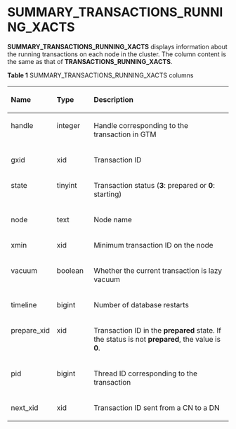 # SUMMARY\_TRANSACTIONS\_RUNNING\_XACTS<a name="EN-US_TOPIC_0000001153389738"></a>

**SUMMARY\_TRANSACTIONS\_RUNNING\_XACTS**  displays information about the running transactions on each node in the cluster. The column content is the same as that of  **TRANSACTIONS\_RUNNING\_XACTS**.

**Table  1**  SUMMARY\_TRANSACTIONS\_RUNNING\_XACTS columns

<a name="table1073834317504"></a>
<table><thead align="left"><tr id="row979610433504"><th class="cellrowborder" valign="top" width="17.27%" id="mcps1.2.4.1.1"><p id="p4796134313504"><a name="p4796134313504"></a><a name="p4796134313504"></a><strong id="b199613559741911"><a name="b199613559741911"></a><a name="b199613559741911"></a>Name</strong></p>
</th>
<th class="cellrowborder" valign="top" width="16.8%" id="mcps1.2.4.1.2"><p id="p207961743205010"><a name="p207961743205010"></a><a name="p207961743205010"></a><strong id="b74640744241911"><a name="b74640744241911"></a><a name="b74640744241911"></a>Type</strong></p>
</th>
<th class="cellrowborder" valign="top" width="65.93%" id="mcps1.2.4.1.3"><p id="p177961743125020"><a name="p177961743125020"></a><a name="p177961743125020"></a><strong id="b18994397541911"><a name="b18994397541911"></a><a name="b18994397541911"></a>Description</strong></p>
</th>
</tr>
</thead>
<tbody><tr id="row1079684365012"><td class="cellrowborder" valign="top" width="17.27%" headers="mcps1.2.4.1.1 "><p id="p079624313501"><a name="p079624313501"></a><a name="p079624313501"></a>handle</p>
</td>
<td class="cellrowborder" valign="top" width="16.8%" headers="mcps1.2.4.1.2 "><p id="p57962043125010"><a name="p57962043125010"></a><a name="p57962043125010"></a>integer</p>
</td>
<td class="cellrowborder" valign="top" width="65.93%" headers="mcps1.2.4.1.3 "><p id="p1979644355019"><a name="p1979644355019"></a><a name="p1979644355019"></a>Handle corresponding to the transaction in GTM</p>
</td>
</tr>
<tr id="row13796143185018"><td class="cellrowborder" valign="top" width="17.27%" headers="mcps1.2.4.1.1 "><p id="p37961343135015"><a name="p37961343135015"></a><a name="p37961343135015"></a>gxid</p>
</td>
<td class="cellrowborder" valign="top" width="16.8%" headers="mcps1.2.4.1.2 "><p id="p279624375015"><a name="p279624375015"></a><a name="p279624375015"></a>xid</p>
</td>
<td class="cellrowborder" valign="top" width="65.93%" headers="mcps1.2.4.1.3 "><p id="p5796124385015"><a name="p5796124385015"></a><a name="p5796124385015"></a>Transaction ID</p>
</td>
</tr>
<tr id="row9796443195012"><td class="cellrowborder" valign="top" width="17.27%" headers="mcps1.2.4.1.1 "><p id="p679604316505"><a name="p679604316505"></a><a name="p679604316505"></a>state</p>
</td>
<td class="cellrowborder" valign="top" width="16.8%" headers="mcps1.2.4.1.2 "><p id="p6796243165017"><a name="p6796243165017"></a><a name="p6796243165017"></a>tinyint</p>
</td>
<td class="cellrowborder" valign="top" width="65.93%" headers="mcps1.2.4.1.3 "><p id="p579734385011"><a name="p579734385011"></a><a name="p579734385011"></a>Transaction status (<strong id="b136180353541911"><a name="b136180353541911"></a><a name="b136180353541911"></a>3</strong>: prepared or <strong id="b130829776041911"><a name="b130829776041911"></a><a name="b130829776041911"></a>0</strong>: starting)</p>
</td>
</tr>
<tr id="row4797114345016"><td class="cellrowborder" valign="top" width="17.27%" headers="mcps1.2.4.1.1 "><p id="p1679711437509"><a name="p1679711437509"></a><a name="p1679711437509"></a>node</p>
</td>
<td class="cellrowborder" valign="top" width="16.8%" headers="mcps1.2.4.1.2 "><p id="p1179704375013"><a name="p1179704375013"></a><a name="p1179704375013"></a>text</p>
</td>
<td class="cellrowborder" valign="top" width="65.93%" headers="mcps1.2.4.1.3 "><p id="p147978431509"><a name="p147978431509"></a><a name="p147978431509"></a>Node name</p>
</td>
</tr>
<tr id="row279714432503"><td class="cellrowborder" valign="top" width="17.27%" headers="mcps1.2.4.1.1 "><p id="p3797643155020"><a name="p3797643155020"></a><a name="p3797643155020"></a>xmin</p>
</td>
<td class="cellrowborder" valign="top" width="16.8%" headers="mcps1.2.4.1.2 "><p id="p20797154335017"><a name="p20797154335017"></a><a name="p20797154335017"></a>xid</p>
</td>
<td class="cellrowborder" valign="top" width="65.93%" headers="mcps1.2.4.1.3 "><p id="p379734335018"><a name="p379734335018"></a><a name="p379734335018"></a>Minimum transaction ID on the node</p>
</td>
</tr>
<tr id="row107971443135015"><td class="cellrowborder" valign="top" width="17.27%" headers="mcps1.2.4.1.1 "><p id="p2079784316504"><a name="p2079784316504"></a><a name="p2079784316504"></a>vacuum</p>
</td>
<td class="cellrowborder" valign="top" width="16.8%" headers="mcps1.2.4.1.2 "><p id="p97971543135010"><a name="p97971543135010"></a><a name="p97971543135010"></a>boolean</p>
</td>
<td class="cellrowborder" valign="top" width="65.93%" headers="mcps1.2.4.1.3 "><p id="p379711437504"><a name="p379711437504"></a><a name="p379711437504"></a>Whether the current transaction is lazy vacuum</p>
</td>
</tr>
<tr id="row18797154316503"><td class="cellrowborder" valign="top" width="17.27%" headers="mcps1.2.4.1.1 "><p id="p779712438500"><a name="p779712438500"></a><a name="p779712438500"></a>timeline</p>
</td>
<td class="cellrowborder" valign="top" width="16.8%" headers="mcps1.2.4.1.2 "><p id="p6797134311502"><a name="p6797134311502"></a><a name="p6797134311502"></a>bigint</p>
</td>
<td class="cellrowborder" valign="top" width="65.93%" headers="mcps1.2.4.1.3 "><p id="p6797104314509"><a name="p6797104314509"></a><a name="p6797104314509"></a>Number of database restarts</p>
</td>
</tr>
<tr id="row15797143205017"><td class="cellrowborder" valign="top" width="17.27%" headers="mcps1.2.4.1.1 "><p id="p97971143105012"><a name="p97971143105012"></a><a name="p97971143105012"></a>prepare_xid</p>
</td>
<td class="cellrowborder" valign="top" width="16.8%" headers="mcps1.2.4.1.2 "><p id="p197979431506"><a name="p197979431506"></a><a name="p197979431506"></a>xid</p>
</td>
<td class="cellrowborder" valign="top" width="65.93%" headers="mcps1.2.4.1.3 "><p id="p11797204314503"><a name="p11797204314503"></a><a name="p11797204314503"></a>Transaction ID in the <strong id="b99527383741911"><a name="b99527383741911"></a><a name="b99527383741911"></a>prepared</strong> state. If the status is not <strong id="b34007257341911"><a name="b34007257341911"></a><a name="b34007257341911"></a>prepared</strong>, the value is <strong id="b146301700741911"><a name="b146301700741911"></a><a name="b146301700741911"></a>0</strong>.</p>
</td>
</tr>
<tr id="row167973437503"><td class="cellrowborder" valign="top" width="17.27%" headers="mcps1.2.4.1.1 "><p id="p1079711432502"><a name="p1079711432502"></a><a name="p1079711432502"></a>pid</p>
</td>
<td class="cellrowborder" valign="top" width="16.8%" headers="mcps1.2.4.1.2 "><p id="p07978438501"><a name="p07978438501"></a><a name="p07978438501"></a>bigint</p>
</td>
<td class="cellrowborder" valign="top" width="65.93%" headers="mcps1.2.4.1.3 "><p id="p17797154311503"><a name="p17797154311503"></a><a name="p17797154311503"></a>Thread ID corresponding to the transaction</p>
</td>
</tr>
<tr id="row57971143135018"><td class="cellrowborder" valign="top" width="17.27%" headers="mcps1.2.4.1.1 "><p id="p8797104316508"><a name="p8797104316508"></a><a name="p8797104316508"></a>next_xid</p>
</td>
<td class="cellrowborder" valign="top" width="16.8%" headers="mcps1.2.4.1.2 "><p id="p1579714433500"><a name="p1579714433500"></a><a name="p1579714433500"></a>xid</p>
</td>
<td class="cellrowborder" valign="top" width="65.93%" headers="mcps1.2.4.1.3 "><p id="p67978439506"><a name="p67978439506"></a><a name="p67978439506"></a>Transaction ID sent from a <span id="text12671851102415"><a name="text12671851102415"></a><a name="text12671851102415"></a>CN</span> to a <span id="text132663295519"><a name="text132663295519"></a><a name="text132663295519"></a>DN</span></p>
</td>
</tr>
</tbody>
</table>

